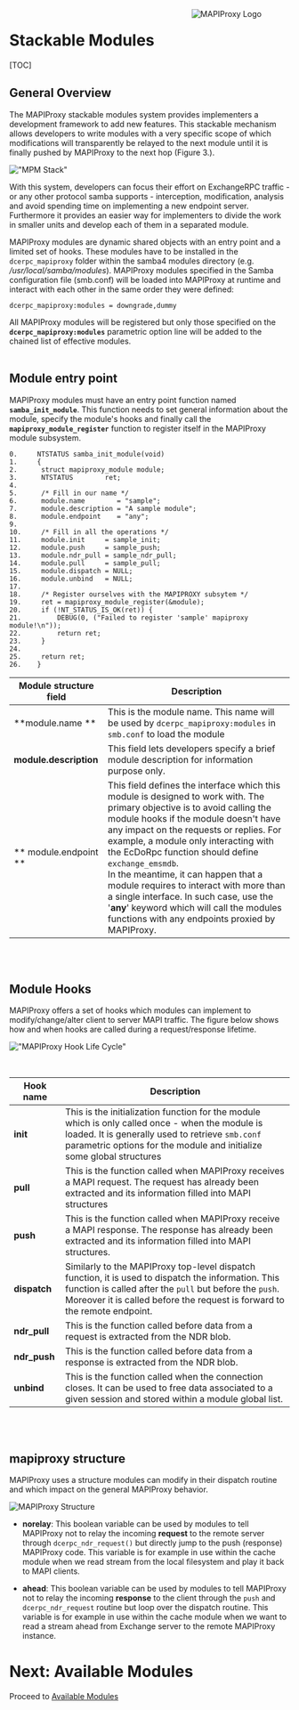 <div style="float: right; width: 35%;margin-left:2em;">
<img src="/images/mapiproxy/mapiproxy.png" alt="MAPIProxy Logo"/>
</div>

# Stackable Modules #

[TOC]

## General Overview ##

The MAPIProxy stackable modules system provides implementers a
development framework to add new features. This stackable mechanism
allows developers to write modules with a very specific scope of 
which modifications will transparently be relayed to the next module
until it is finally pushed by MAPIProxy to
the next hop (Figure 3.).

!["MPM Stack"](/images/mapiproxy/mpm_stack.png "Figure 3. MAPIProxy module stack and EcDoRpc interaction")

With this system, developers can focus their effort on ExchangeRPC
traffic - or any other protocol samba supports - interception,
modification, analysis and avoid spending time on implementing a new
endpoint server. Furthermore it provides an easier way for
implementers to divide the work in smaller units and develop each of
them in a separated module.
<br/>

MAPIProxy modules are dynamic shared objects with an entry point and a
limited set of hooks. These modules have to be installed in the
`dcerpc_mapiproxy` folder within the samba4 modules directory
(e.g. _/usr/local/samba/modules_). MAPIProxy modules specified
in the Samba configuration file (smb.conf) will be loaded into MAPIProxy
at runtime and interact with each other in the same order they were
defined:

	dcerpc_mapiproxy:modules = downgrade,dummy

All MAPIProxy modules will be registered but only those specified on
the **`dcerpc_mapiproxy:modules`** parametric option line
will be added to the chained list of effective modules.
<br/><br/>


## Module entry point ##

MAPIProxy modules must have an entry point function named
**`samba_init_module`**. This function needs to set general
information about the module, specify the module's hooks and finally
call the **`mapiproxy_module_register`** function to
register itself in the MAPIProxy module subsystem.

    0.     NTSTATUS samba_init_module(void)
    1.     {
    2.     	struct mapiproxy_module	module;
    3.     	NTSTATUS		ret;
    4.     
    5.     	/* Fill in our name */
    6.     	module.name        = "sample";
    7.     	module.description = "A sample module";
    8.     	module.endpoint    = "any";
    9.     
    10.    	/* Fill in all the operations */
    11.    	module.init     = sample_init;
    12.    	module.push     = sample_push;
    13.    	module.ndr_pull = sample_ndr_pull;
    14.    	module.pull     = sample_pull;
    15.    	module.dispatch = NULL;
    16.    	module.unbind   = NULL;
    17.    
    18.    	/* Register ourselves with the MAPIPROXY subsytem */
    19.    	ret = mapiproxy_module_register(&module);
    20.    	if (!NT_STATUS_IS_OK(ret)) {
    21.    		DEBUG(0, ("Failed to register 'sample' mapiproxy module!\n"));
    22.    		return ret;
    23.    	}
    24.    
    25.    	return ret;
    26.    }


Module structure field | Description
---------------------- | -----------
**module.name ** | This is the module name. This name will be used by `dcerpc_mapiproxy:modules` in `smb.conf` to load the module
**module.description** | This field lets developers specify a brief module description for information purpose only.
** module.endpoint ** | This field defines the interface which this module is designed to work with. The primary objective is to avoid calling the module hooks if the module doesn't have any impact on the requests or replies. For example, a module only interacting with the EcDoRpc function should define `exchange_emsmdb`.<br> In the meantime, it can happen that a module requires to interact with more than a single interface. In such case, use the '**any**' keyword which will call the modules functions with any endpoints proxied by MAPIProxy.

<br/><br/>

## Module Hooks ##

MAPIProxy offers a set of hooks which modules can implement to
modify/change/alter client to server MAPI traffic. The figure below
shows how and when hooks are called during a request/response
lifetime.

!["MAPIProxy Hook Life Cycle"](/images/mapiproxy/mapiproxy_hook_life.png "Figure 4. Usage of MAPIProxy Hooks during a request/response life time")

<br/>

Hook name | Description
--------- | -----------
**init** | This is the initialization function for the module which is only called once - when the module is loaded. It is generally used to retrieve `smb.conf` parametric options for the module and initialize some global structures
**pull** | This is the function called when MAPIProxy receives a MAPI request. The request has already been extracted and its information filled into MAPI structures
**push** | This is the function called when MAPIProxy receive a MAPI response. The response has already been extracted and its information filled into MAPI structures.
**dispatch** | Similarly to the MAPIProxy top-level dispatch function, it is used to dispatch the information. This function is called after the `pull` but before the `push`. Moreover it is called before the request is forward to the remote endpoint.
**ndr_pull** | This is the function called before data from a request is extracted from the NDR blob.
**ndr_push** | This is the function called before data from a response is extracted from the NDR blob.
**unbind** | This is the function called when the connection closes. It can be used to free data associated to a given session and stored within a module global list.

<br/><br/>

## mapiproxy structure ##

MAPIProxy uses a structure modules can modify in their dispatch
routine and which impact on the general MAPIProxy behavior.

![MAPIProxy Structure](/images/mapiproxy/mapiproxy_struct.png "Figure
 5. overview of mapiproxy structure variables scope")

* **norelay**: This boolean variable can be used by modules to tell
MAPIProxy not to relay the incoming **request** to the remote server
through `dcerpc_ndr_request()` but directly jump to the push
(response) MAPIProxy code. This variable is for example in use within
the cache module when we read stream from the local filesystem and
play it back to MAPI clients.

* **ahead**: This boolean variable can be used by modules to tell
MAPIProxy not to relay the incoming **response** to the client through
the `push` and `dcerpc_ndr_request` routine but loop over
the dispatch routine. This variable is for example in use within the
cache module when we want to read a stream ahead from Exchange server
to the remote MAPIProxy instance.

# Next: Available Modules #

Proceed to [Available Modules](available-modules.html)
